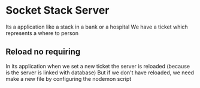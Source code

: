 # Socket Stack Server

Its a application like a stack in a bank or a hospital
We have a ticket which represents a where to person



## Reload no requiring 

In its application when we set a new ticket the server is reloaded (because is the server is linked with database)
But if we don't have reloaded, we need make a new file by configuring the nodemon script